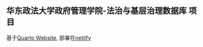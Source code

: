 ## 华东政法大学政府管理学院-法治与基层治理数据库 项目
基于[Quarto Website](https://quarto.org/docs/websites/), 部署在[netlify](https://app.netlify.com/)
